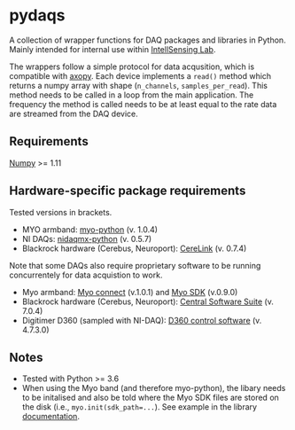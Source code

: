 # pydaqs

A collection of wrapper functions for DAQ packages and libraries in Python.
Mainly intended for internal use within [IntellSensing Lab](http://www.intellsensing.com/).

The wrappers follow a simple protocol for data acqusition, which is compatible with [axopy](https://github.com/axopy/axopy). 
Each device implements a `read()` method which returns a numpy array with shape (`n_channels`, `samples_per_read`). This method needs to be called in a loop from the main application. The frequency the method is called needs to be at least equal to the rate data are streamed from the DAQ device.

## Requirements
[Numpy](https://github.com/numpy/numpy) >= 1.11

## Hardware-specific package requirements
Tested versions in brackets. 
* MYO armband: [myo-python](https://github.com/NiklasRosenstein/myo-python) (v. 1.0.4)
* NI DAQs: [nidaqmx-python](https://github.com/ni/nidaqmx-python) (v. 0.5.7)
* Blackrock hardware (Cerebus, Neuroport): [CereLink](https://github.com/dashesy/CereLink) (v. 0.7.4)

Note that some DAQs also require proprietary software to be running concurrentely for data acquistion to work.

* Myo armband: [Myo connect](https://support.getmyo.com/hc/en-us/articles/360018409792-Myo-Connect-SDK-and-firmware-downloads) (v.1.0.1) and [Myo SDK](https://support.getmyo.com/hc/en-us/articles/360018409792-Myo-Connect-SDK-and-firmware-downloads) (v.0.9.0)
* Blackrock hardware (Cerebus, Neuroport): [Central Software Suite](https://blackrockmicro.com/technical-support/software-downloads/) (v. 7.0.4)
* Digitimer D360 (sampled with NI-DAQ): [D360 control software](https://digitimer.com/products/human-neurophysiology/isolated-amplifiers-emg-eeg/d360-8-channel-patient-amplifier/#Downloads) (v. 4.7.3.0)

## Notes
* Tested with Python >= 3.6
* When using the Myo band (and therefore myo-python), the libary needs to be initalised and also be told where the Myo SDK files are stored on the disk (i.e., `myo.init(sdk_path=...`). See example in the library [documentation](https://github.com/NiklasRosenstein/myo-python#example).
